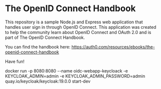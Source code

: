 # The OpenID Connect Handbook

This repository is a sample Node.js and Express web application that handles user sign in through OpenID Connect. This application was created to help the community learn about OpenID Connect and OAuth 2.0 and is part of The OpenID Connect Handbook.

You can find the handbook here: https://auth0.com/resources/ebooks/the-openid-connect-handbook

Have fun!


docker run -p 8080:8080 --name oidc-webapp-keycloack -e KEYCLOAK_ADMIN=admin -e KEYCLOAK_ADMIN_PASSWORD=admin quay.io/keycloak/keycloak:19.0.0 start-dev
